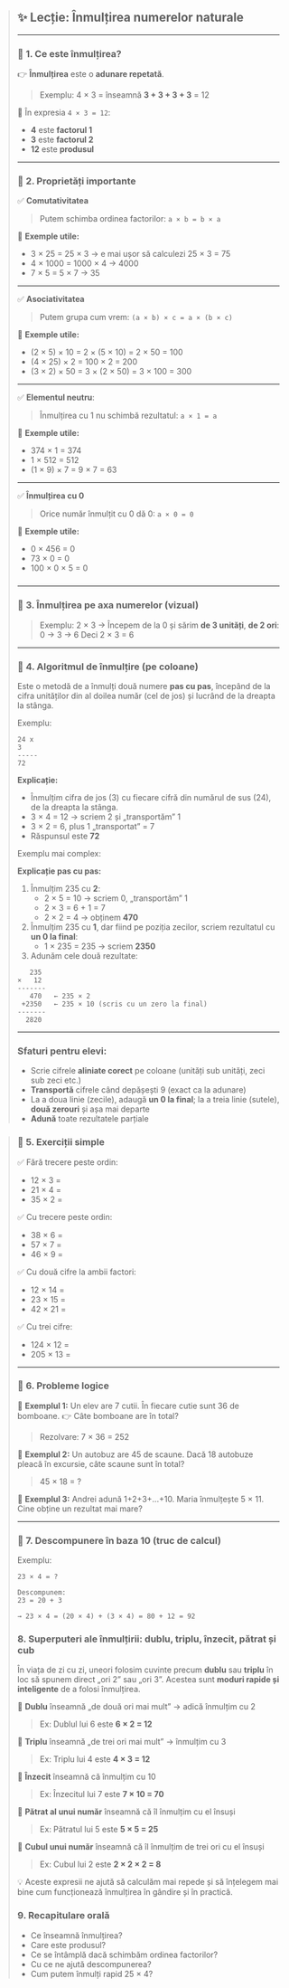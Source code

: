 > ## ✨ Lecție: Înmulțirea numerelor naturale
>
> ------
>
> ### 🔹 1. Ce este înmulțirea?
>
> 👉 **Înmulțirea** este o **adunare repetată**.
>
> > Exemplu:
> >  4 × 3 = înseamnă **3 + 3 + 3 + 3** = 12
>
> 📌 În expresia `4 × 3 = 12`:
>
> - **4** este **factorul 1**
> - **3** este **factorul 2**
> - **12** este **produsul**
>
> ------
>
> ### 🔹 2. Proprietăți importante
>
> ✅ **Comutativitatea**
>
> > Putem schimba ordinea factorilor:
> >  `a × b = b × a`
>
> 📌 **Exemple utile:**
>
> - 3 × 25 = 25 × 3 → e mai ușor să calculezi 25 × 3 = 75
> - 4 × 1000 = 1000 × 4 → 4000
> - 7 × 5 = 5 × 7 → 35
>
> ------
>
> ✅ **Asociativitatea**
>
> > Putem grupa cum vrem:
> >  `(a × b) × c = a × (b × c)`
>
> 📌 **Exemple utile:**
>
> - (2 × 5) × 10 = 2 × (5 × 10) = 2 × 50 = 100
> - (4 × 25) × 2 = 100 × 2 = 200
> - (3 × 2) × 50 = 3 × (2 × 50) = 3 × 100 = 300
>
> ------
>
> ✅ **Elementul neutru**:
>
> > Înmulțirea cu 1 nu schimbă rezultatul:
> >  `a × 1 = a`
>
> 📌 **Exemple utile:**
>
> - 374 × 1 = 374
> - 1 × 512 = 512
> - (1 × 9) × 7 = 9 × 7 = 63
>
> ------
>
> ✅ **Înmulțirea cu 0**
>
> > Orice număr înmulțit cu 0 dă 0:
> >  `a × 0 = 0`
>
> 📌 **Exemple utile:**
>
> - 0 × 456 = 0
> - 73 × 0 = 0
> - 100 × 0 × 5 = 0
>
> ### 
>
> ------
>
> ### 🔹 3. Înmulțirea pe axa numerelor (vizual)
>
> > Exemplu: 2 × 3
> >  → Începem de la 0 și sărim **de 3 unități**, **de 2 ori**:
> >  0 → 3 → 6
> >  Deci 2 × 3 = 6
>
> ------
>
> ### 🔹 4. Algoritmul de înmulțire (pe coloane)
>
> Este o metodă de a înmulți două numere **pas cu pas**, începând de la cifra unităților din al doilea număr (cel de jos) și lucrând de la dreapta la stânga.
>
> Exemplu:
>
> ```
> 24 x
> 3
> -----
> 72
> ```
>
> **Explicație:**
>
> - Înmulțim cifra de jos (3) cu fiecare cifră din numărul de sus (24), de la dreapta la stânga.
> - 3 × 4 = 12 → scriem 2 și „transportăm” 1
> - 3 × 2 = 6, plus 1 „transportat” = 7
> - Răspunsul este **72**
>
> 
>
> Exemplu mai complex:
>
> **Explicație pas cu pas:**
>
> 1. Înmulțim 235 cu **2**:
>    - 2 × 5 = 10 → scriem 0, „transportăm” 1
>    - 2 × 3 = 6 + 1 = 7
>    - 2 × 2 = 4 → obținem **470**
> 2. Înmulțim 235 cu **1**, dar fiind pe poziția zecilor, scriem rezultatul cu **un 0 la final**:
>    - 1 × 235 = 235 → scriem **2350**
> 3. Adunăm cele două rezultate:
>
> ```
>    235
> ×   12
> -------
>    470   ← 235 × 2
>  +2350   ← 235 × 10 (scris cu un zero la final)
> -------
>   2820
> ```
>
> ------
>
> ### Sfaturi pentru elevi:
>
> - Scrie cifrele **aliniate corect** pe coloane (unități sub unități, zeci sub zeci etc.)
> - **Transportă** cifrele când depășești 9 (exact ca la adunare)
> - La a doua linie (zecile), adaugă **un 0 la final**; la a treia linie (sutele), **două zerouri** și așa mai departe
> - **Adună** toate rezultatele parțiale

> ### 🔹 5. Exerciții simple
>
> ✅ Fără trecere peste ordin:
>
> - 12 × 3 =
> - 21 × 4 =
> - 35 × 2 =
>
> ✅ Cu trecere peste ordin:
>
> - 38 × 6 =
> - 57 × 7 =
> - 46 × 9 =
>
> ✅ Cu două cifre la ambii factori:
>
> - 12 × 14 =
> - 23 × 15 =
> - 42 × 21 =
>
> ✅ Cu trei cifre:
>
> - 124 × 12 =
> - 205 × 13 =
>
> ------
>
> ### 🔹 6. Probleme logice
>
> 📘 **Exemplul 1:**
>  Un elev are 7 cutii. În fiecare cutie sunt 36 de bomboane.
>  👉 Câte bomboane are în total?
>
> > Rezolvare: 7 × 36 = 252
>
> 📘 **Exemplul 2:**
>  Un autobuz are 45 de scaune. Dacă 18 autobuze pleacă în excursie, câte scaune sunt în total?
>
> > 45 × 18 = ?
>
> 📘 **Exemplul 3:**
>  Andrei adună 1+2+3+...+10. Maria înmulțește 5 × 11.
>  Cine obține un rezultat mai mare?
>
> ------
>
> ### 🔹 7. Descompunere în baza 10 (truc de calcul)
>
> Exemplu:
>
> ```
> 23 × 4 = ?
> 
> Descompunem:
> 23 = 20 + 3
> 
> → 23 × 4 = (20 × 4) + (3 × 4) = 80 + 12 = 92
> ```
>
> ### 8. Superputeri ale înmulțirii: dublu, triplu, înzecit, pătrat și cub
>
> În viața de zi cu zi, uneori folosim cuvinte precum **dublu** sau **triplu** în loc să spunem direct „ori 2” sau „ori 3”. Acestea sunt **moduri rapide și inteligente** de a folosi înmulțirea.
>
> 🔸 **Dublu** înseamnă „de două ori mai mult” → adică înmulțim cu 2
>
> > Ex: Dublul lui 6 este **6 × 2 = 12**
>
> 🔸 **Triplu** înseamnă „de trei ori mai mult” → înmulțim cu 3
>
> > Ex: Triplu lui 4 este **4 × 3 = 12**
>
> 🔸 **Înzecit** înseamnă că înmulțim cu 10
>
> > Ex: Înzecitul lui 7 este **7 × 10 = 70**
>
> 🔸 **Pătrat al unui număr** înseamnă că îl înmulțim cu el însuși
>
> > Ex: Pătratul lui 5 este **5 × 5 = 25**
>
> 🔸 **Cubul unui număr** înseamnă că îl înmulțim de trei ori cu el însuși
>
> > Ex: Cubul lui 2 este **2 × 2 × 2 = 8**
>
> 💡 Aceste expresii ne ajută să calculăm mai repede și să înțelegem mai bine cum funcționează înmulțirea în gândire și în practică.
>
> 
>
> ###  9. Recapitulare orală
>
> - Ce înseamnă înmulțirea?
> - Care este produsul?
> - Ce se întâmplă dacă schimbăm ordinea factorilor?
> - Cu ce ne ajută descompunerea?
> - Cum putem înmulți rapid 25 × 4?